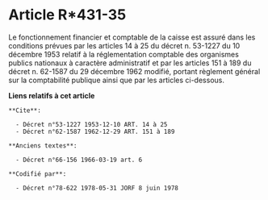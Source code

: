 # Article R*431-35

Le fonctionnement financier et comptable de la caisse est assuré dans les conditions prévues par les articles 14 à 25 du
décret n. 53-1227 du 10 décembre 1953 relatif à la réglementation comptable des organismes publics nationaux à caractère
administratif et par les articles 151 à 189 du décret n. 62-1587 du 29 décembre 1962 modifié, portant règlement général sur
la comptabilité publique ainsi que par les articles ci-dessous.

**Liens relatifs à cet article**

	**Cite**:

	  - Décret n°53-1227 1953-12-10 ART. 14 à 25
	  - Décret n°62-1587 1962-12-29 ART. 151 à 189

	**Anciens textes**:

	  - Décret n°66-156 1966-03-19 art. 6

	**Codifié par**:

	  - Décret n°78-622 1978-05-31 JORF 8 juin 1978
